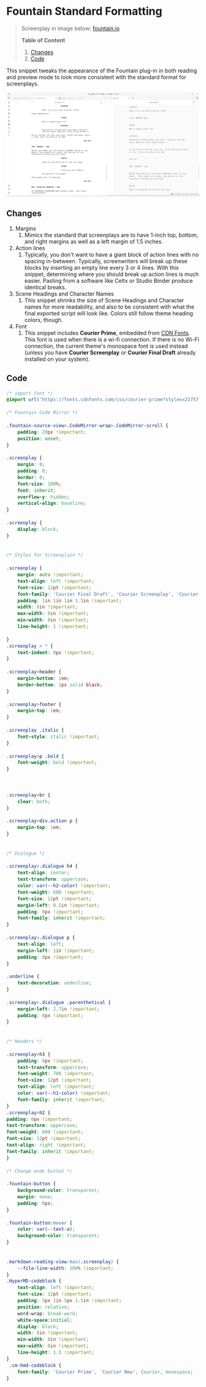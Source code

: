 # Fountain Standard Formatting
> Screenplay in image below: [fountain.io](https://fountain.io/syntax#section-example)
> 
> **Table of Content**
>1. [Changes](https://github.com/Bluemoondragon07/Obsidian-amazing-snippets/edit/main/Fun%20Mini%20Snippets/Fountain%20(Screenplay)%20Standard%20Formatting.md#changes)
>2. [Code](https://github.com/Bluemoondragon07/Obsidian-amazing-snippets/edit/main/Fun%20Mini%20Snippets/Fountain%20(Screenplay)%20Standard%20Formatting.md#code)


This snippet tweaks the appearance of the Fountain plug-in in both reading and preview mode to look more consistent with the standard format for screenplays.

![](https://github.com/Bluemoondragon07/Obsidian-amazing-snippets/blob/main/Screenshots/fountain.png)



## Changes

1. Margins
    1. Mimics the standard that screenplays are to have 1-inch top, bottom, and right margins as well as a left margin of 1.5 inches.
2. Action lines
    1. Typically, you don't want to have a giant block of action lines with no spacing in-between. Typically, screenwriters will break up these blocks by inserting an empty line every 3 or 4 lines. With this snippet, determining where you should break up action lines is much easier. Pasting from a software like Celtx or Studio Binder produce identical breaks.
2. Scene Headings and Character Names
    1. This snippet shrinks the size of Scene Headings and Character names for more readability, and also to be consistent with what the final exported script will look like. Colors still follow theme heading colors, though.
4. Font
     1. This snippet includes **Courier Prime**, embedded from [CDN Fonts](https://www.cdnfonts.com/courier-prime.font). This font is used when there is a wi-fi connection. If there is no Wi-Fi connection, the current theme's monospace font is used instead (unless you have **Courier Screenplay** or **Courier Final Draft** already installed on your system).

## Code

```css
/* import font */
@import url('https://fonts.cdnfonts.com/css/courier-prime?styles=21757');

/* Fountain Code Mirror */

.fountain-source-view>.CodeMirror-wrap>.CodeMirror-scroll {
    padding: 20px !important;
    position: unset;
}

.screenplay {
    margin: 0;
    padding: 0;
    border: 0;
    font-size: 100%;
    font: inherit;
    overflow-y: hidden;
    vertical-align: baseline;
}

.screenplay {
    display: block;
}


/* Styles for Screenplain */

.screenplay {
    margin: auto !important;
    text-align: left !important;
    font-size: 12pt !important;
    font-family: 'Courier Final Draft', 'Courier Screenplay', 'Courier Prime', var(--font-monospace), Courier;
    padding: 1in 1in 1in 1.5in !important;
    width: 8in !important;
    max-width: 8in !important;
    min-width: 8in !important;
    line-height: 1 !important;

}
.screenplay > * {
    text-indent: 0px !important;
}

.screenplay>header {
    margin-bottom: 1em;
    border-bottom: 1px solid black;
}

.screenplay>footer {
    margin-top: 1em;
}

.screenplay .italic {
    font-style: italic !important;
}

.screenplay>p .bold {
    font-weight: bold !important;
}



.screenplay>br {
    clear: both;
}

.screenplay>div.action p {
    margin-top: 1em;
}


/* Dialogue */

.screenplay>.dialogue h4 {
    text-align: center;
    text-transform: uppercase;
    color: var(--h2-color) !important;
    font-weight: 600 !important;
    font-size: 12pt !important;
    margin-left: 0.5in !important;
    padding: 0px !important;
    font-family: inherit !important;
}

.screenplay>.dialogue p {
    text-align: left;
    margin-left: 1in !important;
    padding: 0px !important;
}

.underline {
    text-decoration: underline;
}

.screenplay>.dialogue .parenthetical {
    margin-left: 2.7in !important;
    padding: 0px !important;
}


/* Headers */

.screenplay>h3 {
    padding: 0px !important;
    text-transform: uppercase;
    font-weight: 700 !important;
    font-size: 12pt !important;
    text-align: left !important;
    color: var(--h1-color) !important;
    font-family: inherit !important;
}
.screenplay>h2 {
padding: 0px !important;
text-transform: uppercase;
font-weight: 600 !important;
font-size: 12pt !important;
text-align: right !important;
font-family: inherit !important;
}

/* Change mode button */

.fountain-button {
    background-color: transparent;
    margin: none;
    padding: 0px;
}

.fountain-button:hover {
    color: var(--text-a);
    background-color: transparent;
}


.markdown-reading-view:has(.screenplay) {
    --file-line-width: 100% !important;
}
.HyperMD-codeblock {
    text-align: left !important;
    font-size: 12pt !important;
    padding: 5px 1in 5px 1.5in !important;
    position: relative;
    word-wrap: break-word;
    white-space:initial;
    display: block;
    width: 8in !important;
    min-width: 8in !important;
    max-width: 8in !important;
    line-height: 1.3 !important;
}
 .cm-hmd-codeblock {
    font-family: 'Courier Prime', 'Courier New', Courier, monospace;
}
```
